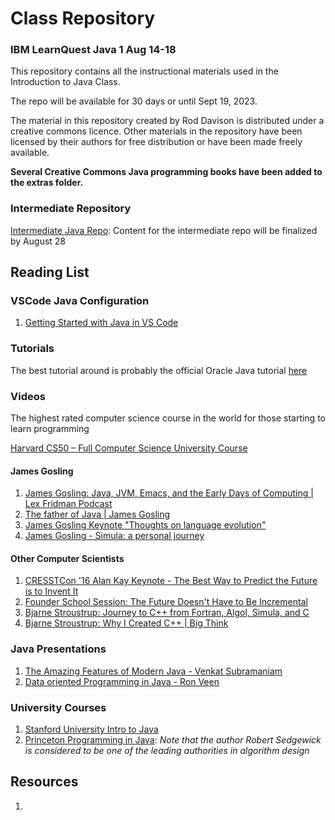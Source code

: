 # Class Repository
### IBM LearnQuest Java 1 Aug 14-18

This repository contains all the instructional materials used in the Introduction to Java Class.

The repo will be available for 30 days or until Sept 19, 2023.

The material in this repository created by Rod Davison is distributed under a creative commons licence. Other materials in the repository have been licensed by their authors for free distribution or have been made freely available.

**Several Creative Commons Java programming books have been added to the extras folder.**

### Intermediate Repository
[Intermediate Java Repo]([https://github.com/ExgnosisClasses/IBM-Java-2-Aug21](https://github.com/ExgnosisClasses/IBM-Java-2-Aug21-23)): Content for the intermediate repo will be finalized by August 28

## Reading List

### VSCode Java Configuration

1. [Getting Started with Java in VS Code](https://code.visualstudio.com/docs/java/java-tutorial)

### Tutorials

The best tutorial around is probably the official Oracle Java tutorial [here](https://docs.oracle.com/javase/tutorial/)

### Videos

The highest rated computer science course in the world for those starting to learn programming

[Harvard CS50 – Full Computer Science University Course](https://www.youtube.com/watch?v=8mAITcNt710)

#### James Gosling

1. [James Gosling: Java, JVM, Emacs, and the Early Days of Computing | Lex Fridman Podcast](https://www.youtube.com/watch?v=IT__Nrr3PNI&t=17s)
2. [The father of Java | James Gosling](https://www.youtube.com/watch?v=m6R1TsilBoo&t=17s)
3. [James Gosling Keynote "Thoughts on language evolution"](https://www.youtube.com/watch?v=Ynu9QEJSGX8)
4. [James Gosling - Simula: a personal journey](https://www.youtube.com/watch?v=ccRtIdlTqlU)

#### Other Computer Scientists

1. [CRESSTCon '16 Alan Kay Keynote - The Best Way to Predict the Future is to Invent It](https://www.youtube.com/watch?v=yVw42wWZWrg)
2. [Founder School Session: The Future Doesn't Have to Be Incremental](https://www.youtube.com/watch?v=gTAghAJcO1o)
3. [Bjarne Stroustrup: Journey to C++ from Fortran, Algol, Simula, and C](https://www.youtube.com/watch?v=K3W56e9j4UY)
4. [Bjarne Stroustrup: Why I Created C++ | Big Think](https://www.youtube.com/watch?v=JBjjnqG0BP8)

### Java Presentations

1. [The Amazing Features of Modern Java - Venkat Subramaniam](https://www.youtube.com/watch?v=nlZe-y2XvQY)
2. [Data oriented Programming in Java - Ron Veen](https://www.youtube.com/watch?v=rKekrSfW-xI)

### University Courses
1. [Stanford University Intro to Java](https://www.youtube.com/watch?v=rKekrSfW-xI)
2. [Princeton Programming in Java](https://introcs.cs.princeton.edu/java/home/): _Note that the author Robert Sedgewick is considered to be one of the leading authorities in algorithm design_

## Resources

1. 
